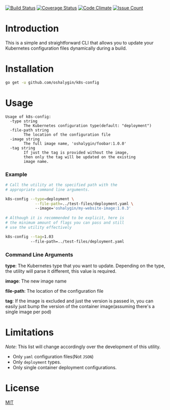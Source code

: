 [![Build Status](https://travis-ci.org/oshalygin/k8s-config.svg?branch=master)](https://travis-ci.org/oshalygin/k8s-config)
[![Coverage Status](https://coveralls.io/repos/github/oshalygin/k8s-config/badge.svg?branch=master)](https://coveralls.io/github/oshalygin/k8s-config?branch=master)
[![Code Climate](https://codeclimate.com/repos/59598bef371afb02870005c1/badges/d8e88772201d137ea8b7/gpa.svg)](https://codeclimate.com/repos/59598bef371afb02870005c1/feed)
[![Issue Count](https://codeclimate.com/repos/59598bef371afb02870005c1/badges/d8e88772201d137ea8b7/issue_count.svg)](https://codeclimate.com/repos/593e287a150338028600480b/feed)
# Introduction

This is a simple and straightforward CLI that allows you to update your Kubernetes configuration files dynamically during a build.

# Installation

```bash
go get -u github.com/oshalygin/k8s-config
```

# Usage

```
Usage of k8s-config:
  -type string
        The Kubernetes configuration type(default: "deployment")
  -file-path string
        The location of the configuration file
  -image string
        The full image name, 'oshalygin/foobar:1.0.0'
  -tag string
        If just the tag is provided without the image,
        then only the tag will be updated on the existing
        image name.
```

### Example

```bash
# Call the utility at the specified path with the 
# appropriate command line arguments.

k8s-config --type=deployment \
             --file-path=../test-files/deployment.yaml \  
             --image='oshalygin/my-website-image:1.0.3'
             
# Although it is recommended to be explicit, here is
# the minimum amount of flags you can pass and still
# use the utility effectively

k8s-config --tag=1.03
           --file-path=../test-files/deployment.yaml 
```

### Command Line Arguments

**type**: The Kubernetes type that you want to update.  Depending on the type, the utility will parse it different, this value is required.

**image**: The new image name

**file-path**: The location of the configuration file
 
**tag**: If the image is excluded and just the version is passed in, you can easily just bump the version of the container image(assuming there's a single image per pod)

# Limitations
_Note_: This list will change accordingly over the development of this utility.
* Only `yaml` configuration files(Not `JSON`)
* Only `deployment` types.
* Only single container deployment configurations.

# License

[MIT](LICENSE)
